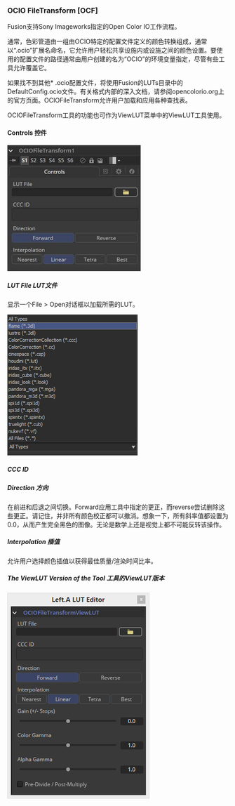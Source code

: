 ### OCIO FileTransform [OCF]

Fusion支持Sony Imageworks指定的Open Color IO工作流程。

通常，色彩管道由一组由OCIO特定的配置文件定义的颜色转换组成，通常以“.ocio”扩展名命名，它允许用户轻松共享设施内或设施之间的颜色设置。要使用的配置文件的路径通常由用户创建的名为“OCIO”的环境变量指定，尽管有些工具允许覆盖它。

如果找不到其他* .ocio配置文件，将使用Fusion的LUTs目录中的DefaultConfig.ocio文件。有关格式内部的深入文档，请参阅opencolorio.org上的官方页面。OCIOFileTransform允许用户加载和应用各种查找表。

OCIOFileTransform工具的功能也可作为ViewLUT菜单中的ViewLUT工具使用。

#### Controls 控件

![OCF_Controls](images/OCF_Controls.jpg)

##### LUT File LUT文件

显示一个File > Open对话框以加载所需的LUT。

![OCF_File](images/OCF_File.png)

##### CCC ID

##### Direction 方向

在前进和后退之间切换。Forward应用工具中指定的更正，而reverse尝试删除这些更正。请记住，并非所有颜色校正都可以撤消。想象一下，所有斜率值都设置为0.0，从而产生完全黑色的图像。无论是数学上还是视觉上都不可能反转该操作。

##### Interpolation 插值

允许用户选择颜色插值以获得最佳质量/渲染时间比率。

##### The ViewLUT Version of the Tool 工具的ViewLUT版本

![OCF_ViewLUTVersion](images/OCF_ViewLUTVersion.png)